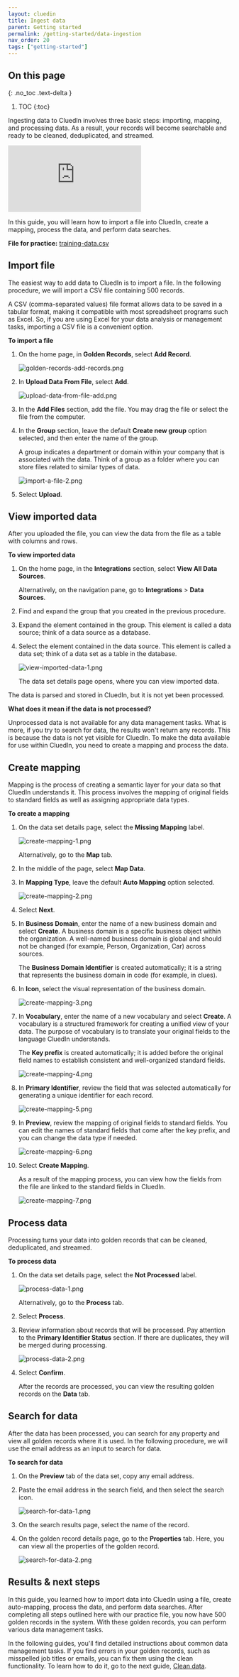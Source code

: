 ```yaml
---
layout: cluedin
title: Ingest data
parent: Getting started
permalink: /getting-started/data-ingestion
nav_order: 20
tags: ["getting-started"]
---
```

## On this page
{: .no_toc .text-delta }
1. TOC
{:toc}

Ingesting data to CluedIn involves three basic steps: importing, mapping, and processing data. As a result, your records will become searchable and ready to be cleaned, deduplicated, and streamed.

<div class="videoFrame">
<iframe src="https://player.vimeo.com/video/843840937?badge=0&amp;autopause=0&amp;player_id=0&amp;app_id=58479" frameborder="0" allow="autoplay; fullscreen; picture-in-picture" allowfullscreen title="Getting started with data ingestion in CluedIn"></iframe>
</div>

In this guide, you will learn how to import a file into CluedIn, create a mapping, process the data, and perform data searches.

**File for practice:** <a href="../../../assets/other/training-data.csv" download>training-data.csv</a>

## Import file

The easiest way to add data to CluedIn is to import a file. In the following procedure, we will import a CSV file containing 500 records.

A CSV (comma-separated values) file format allows data to be saved in a tabular format, making it compatible with most spreadsheet programs such as Excel. So, if you are using Excel for your data analysis or management tasks, importing a CSV file is a convenient option.

**To import a file**

1. On the home page, in **Golden Records**, select **Add Record**.

    ![golden-records-add-records.png](../../assets/images/getting-started/data-ingestion/golden-records-add-records.png)

1. In **Upload Data From File**, select **Add**.

    ![upload-data-from-file-add.png](../../assets/images/getting-started/data-ingestion/upload-data-from-file-add.png)

1. In the **Add Files** section, add the file. You may drag the file or select the file from the computer.

1. In the **Group** section, leave the default **Create new group** option selected, and then enter the name of the group.

    A group indicates a department or domain within your company that is associated with the data. Think of a group as a folder where you can store files related to similar types of data.

    ![import-a-file-2.png](../../assets/images/getting-started/data-ingestion/import-a-file-2.png)

1. Select **Upload**.

## View imported data

After you uploaded the file, you can view the data from the file as a table with columns and rows.

**To view imported data**

1. On the home page, in the **Integrations** section, select **View All Data Sources**.

    Alternatively, on the navigation pane, go to **Integrations** > **Data Sources**.

1. Find and expand the group that you created in the previous procedure.

1. Expand the element contained in the group. This element is called a data source; think of a data source as a database.

1. Select the element contained in the data source. This element is called a data set; think of a data set as a table in the database.

    ![view-imported-data-1.png](../../assets/images/getting-started/data-ingestion/view-imported-data-1.png)

    The data set details page opens, where you can view imported data.

The data is parsed and stored in CluedIn, but it is not yet been processed.

**What does it mean if the data is not processed?**

Unprocessed data is not available for any data management tasks. What is more, if you try to search for data, the results won't return any records. This is because the data is not yet visible for CluedIn. To make the data available for use within CluedIn, you need to create a mapping and process the data.

## Create mapping

Mapping is the process of creating a semantic layer for your data so that CluedIn understands it. This process involves the mapping of original fields to standard fields as well as assigning appropriate data types.

**To create a mapping**

1. On the data set details page, select the **Missing Mapping** label.

    ![create-mapping-1.png](../../assets/images/getting-started/data-ingestion/create-mapping-1.png)

    Alternatively, go to the **Map** tab.

1. In the middle of the page, select **Map Data**.

1. In **Mapping Type**, leave the default **Auto Mapping** option selected.

    ![create-mapping-2.png](../../assets/images/getting-started/data-ingestion/create-mapping-2.png)

1. Select **Next**.

1. In **Business Domain**, enter the name of a new business domain and select **Create**. A business domain is a specific business object within the organization. A well-named business domain is global and should not be changed (for example, Person, Organization, Car) across sources.

    The **Business Domain Identifier** is created automatically; it is a string that represents the business domain in code (for example, in clues).

1. In **Icon**, select the visual representation of the business domain.

    ![create-mapping-3.png](../../assets/images/getting-started/data-ingestion/create-mapping-3.png)

1. In **Vocabulary**, enter the name of a new vocabulary and select **Create**. A vocabulary is a structured framework for creating a unified view of your data. The purpose of vocabulary is to translate your original fields to the language CluedIn understands.

    The **Key prefix** is created automatically; it is added before the original field names to establish consistent and well-organized standard fields.

    ![create-mapping-4.png](../../assets/images/getting-started/data-ingestion/create-mapping-4.png)

1. In **Primary Identifier**, review the field that was selected automatically for generating a unique identifier for each record.

    ![create-mapping-5.png](../../assets/images/getting-started/data-ingestion/create-mapping-5.png)

1. In **Preview**, review the mapping of original fields to standard fields. You can edit the names of standard fields that come after the key prefix, and you can change the data type if needed.

    ![create-mapping-6.png](../../assets/images/getting-started/data-ingestion/create-mapping-6.png)

 1. Select **Create Mapping**.

    As a result of the mapping process, you can view how the fields from the file are linked to the standard fields in CluedIn.

    ![create-mapping-7.png](../../assets/images/getting-started/data-ingestion/create-mapping-7.png)

## Process data

Processing turns your data into golden records that can be cleaned, deduplicated, and streamed.

**To process data**

1. On the data set details page, select the **Not Processed** label.

    ![process-data-1.png](../../assets/images/getting-started/data-ingestion/process-data-1.png)

    Alternatively, go to the **Process** tab.

1. Select **Process**.

1. Review information about records that will be processed. Pay attention to the **Primary Identifier Status** section. If there are duplicates, they will be merged during processing.

    ![process-data-2.png](../../assets/images/getting-started/data-ingestion/process-data-2.png)

1. Select **Confirm**.

    After the records are processed, you can view the resulting golden records on the **Data** tab.

## Search for data

After the data has been processed, you can search for any property and view all golden records where it is used. In the following procedure, we will use the email address as an input to search for data.

**To search for data**

1. On the **Preview** tab of the data set, copy any email address.

1. Paste the email address in the search field, and then select the search icon.

    ![search-for-data-1.png](../../assets/images/getting-started/data-ingestion/search-for-data-1.png)

1. On the search results page, select the name of the record.

1. On the golden record details page, go to the **Properties** tab. Here, you can view all the properties of the golden record.

    ![search-for-data-2.png](../../assets/images/getting-started/data-ingestion/search-for-data-2.png)

## Results & next steps

In this guide, you learned how to import data into CluedIn using a file, create auto-mapping, process the data, and perform data searches. After completing all steps outlined here with our practice file, you now have 500 golden records in the system. With these golden records, you can perform various data management tasks.

In the following guides, you'll find detailed instructions about common data management tasks. If you find errors in your golden records, such as misspelled job titles or emails, you can fix them using the clean functionality. To learn how to do it, go to the next guide, [Clean data](/getting-started/manual-data-cleaning).